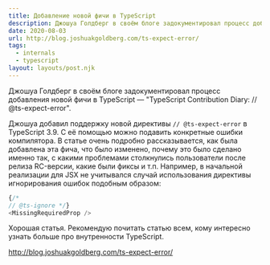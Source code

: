 ```yaml
---
title: Добавление новой фичи в TypeScript
description: Джошуа Голдберг в своём блоге задокументировал процесс добавления новой фичи в TypeScript
date: 2020-08-03
url: http://blog.joshuakgoldberg.com/ts-expect-error/
tags:
  - internals
  - typescript
layout: layouts/post.njk
---
```

Джошуа Голдберг в своём блоге задокументировал процесс добавления новой фичи в TypeScript — "TypeScript Contribution Diary: // @ts-expect-error".

Джошуа добавил поддержку новой директивы `// @ts-expect-error` в TypeScript 3.9. С её помощью можно подавить конкретные ошибки компилятора. В статье очень подробно рассказывается, как была добавлена эта фича, что было изменено, почему это было сделано именно так, с какими проблемами столкнулись пользователи после релиза RC-версии, какие были фиксы и т.п. Например, в начальной реализации для JSX не учитывался случай использования директивы игнорирования ошибок подобным образом:

```javascript
{/*
// @ts-ignore */}
<MissingRequiredProp />
```

Хорошая статья. Рекомендую почитать статью всем, кому интересно узнать больше про внутренности TypeScript.

http://blog.joshuakgoldberg.com/ts-expect-error/
